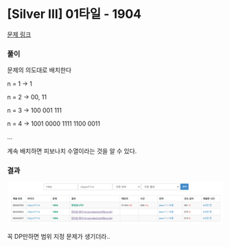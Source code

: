 # [Silver III] 01타일 - 1904

[문제 링크](https://www.acmicpc.net/problem/1904)

### 풀이

문제의 의도대로 배치한다

n  = 1 → 1

n = 2 → 00, 11

n = 3 → 100 001 111

n = 4 → 1001 0000 1111 1100 0011

…

계속 배치하면 피보나치 수열이라는 것을 알 수 있다.

### 결과

![image.png](image.png)

꼭 DP만하면 범위 지정 문제가 생기더라..
